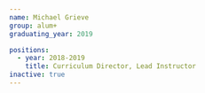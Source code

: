 ```yaml
---
name: Michael Grieve
group: alum+
graduating_year: 2019

positions:
  - year: 2018-2019
    title: Curriculum Director, Lead Instructor
inactive: true
---
```

